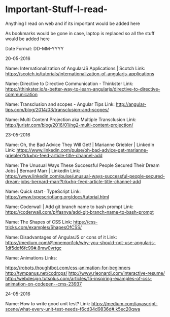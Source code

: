 # Important-Stuff-I-read-
Anything I read on web and if its important would be added here

As bookmarks would be gone in case, laptop is replaced so all the stuff would be added here

Date Format: DD-MM-YYYY

20-05-2016

Name: Internationalization of AngularJS Applications | Scotch
Link: https://scotch.io/tutorials/internationalization-of-angularjs-applications

Name: Directive to Directive Communication - Thinkster
Link: https://thinkster.io/a-better-way-to-learn-angularjs/directive-to-directive-communication

Name: Transclusion and scopes - Angular Tips
Link: http://angular-tips.com/blog/2014/03/transclusion-and-scopes/

Name: Multi Content Projection aka Multiple Transclusion
Link: http://juristr.com/blog/2016/01/ng2-multi-content-projection/


23-05-2016

Name: Oh, the Bad Advice They Will Get! | Marianne Griebler | LinkedIn
Link: https://www.linkedin.com/pulse/oh-bad-advice-get-marianne-griebler?trk=hp-feed-article-title-channel-add


Name: The Unusual Ways These Successful People Secured Their Dream Jobs | Bernard Marr | LinkedIn
Link: https://www.linkedin.com/pulse/unusual-ways-successful-people-secured-dream-jobs-bernard-marr?trk=hp-feed-article-title-channel-add


Name: Quick start · TypeScript
Link: https://www.typescriptlang.org/docs/tutorial.html

Name: Coderwall | Add git branch name to bash prompt
Link: https://coderwall.com/p/fasnya/add-git-branch-name-to-bash-prompt

Name: The Shapes of CSS
Link: https://css-tricks.com/examples/ShapesOfCSS/

Name: Disadvantages of AngularJS or cons of it
Link: https://medium.com/@mnemon1ck/why-you-should-not-use-angularjs-1df5ddf6fc99#.8mw0vrtgc

Name: Animations
Links:

https://robots.thoughtbot.com/css-animation-for-beginners
http://tympanus.net/codrops/
http://www.rleonardi.com/interactive-resume/
http://webdesign.tutsplus.com/articles/15-inspiring-examples-of-css-animation-on-codepen--cms-23937

24-05-2016



Name: How to write good unit test?
Link: https://medium.com/javascript-scene/what-every-unit-test-needs-f6cd34d9836d#.k5ec20qwa


